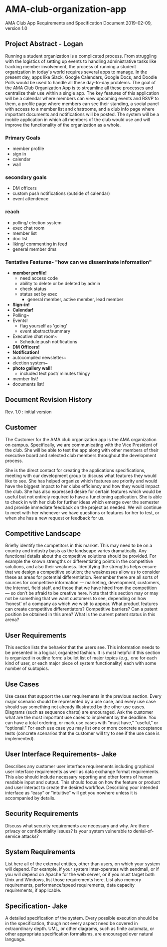 # AMA-club-organization-app
AMA Club App
Requirements and Specification Document
2019-02-09, version 1.0

## Project Abstract - Logan
Running a student organization is a complicated process. From struggling with the logistics of setting up events to handling administrative tasks like tracking member involvement, the process of running a student organization in today's world requires several apps to manage. In the present day, apps like Slack, Google Calendars, Google Docs, and Doodle Polls would be used to handle all these day-to-day problems. The goal of the AMA Club Organization App is to streamline all these processes and centralize their use within a single app. The key features of this application will be a calendar where members can view upcoming events and RSVP to them, a profile page where members can see their standing, a social panel with access to a member list and chatrooms, and a club info page where important documents and notifications will be posted. The system will be a mobile application in which all members of the club would use and will improve the functionality of the organization as a whole. 

### Primary Goals
* member profile
* sign in
* calendar
* wall

### secondary goals
* DM officers
* custom push notifications (outside of calendar)
* event attendence

### reach
* polling/ election system
* exec chat room
* member list
* doc list
* liking/ commenting in feed
* general member dms

### Tentative Features- "how can we disseminate information"
* **member profile!**
    * need access code
    * ability to delete or be deleted by admin
    * check status
    * status set by exec
         * general member, active member, lead member
* **Sign-in!**
* **Calendar!**
* Polling~
* Events!
    * flag yourself as 'going'
    * event abstract/summary
* Executive chat room~
   * Schedule push notifications
* **DM Officers!**
* **Notification!**
* autocompiled newsletter~
* election system~
* **photo gallery wall!**
    * included text post/ minutes thingy
* member list!
* documents list!

## Document Revision History
Rev. 1.0 <YYYY-MM-DD>: initial version

## Customer
The Customer for the AMA club organization app is the AMA organization on campus. Specifically, we are communicating with the Vice President of the club. She will be able to test the app along with other members of their executive board and selected club members throughout the development process. 

She is the direct contact for creating the applications specifications, meeting with our development group to discuss what features they would like to see. She has helped organize which features are priority and would have the biggest impact to her clubs efficiency and how they would impact the club. She has also expressed desire for certain features which would be useful but not entirely required to have a functioning application. She is able to check in with her club for further ideas which emerge over the semester and provide immediate feedback on the project as needed. We will continue to meet with her whenever we have questions or features for her to test, or when she has a new request or feedback for us.

## Competitive Landscape
Briefly identify the competitors in this market. This may need to be on a country and industry basis as the landscape varies dramatically. Any functional details about the competitive solutions should be provided. For example the known strengths or differentiating points in the competitive solutions, and also their weakness. Identifying the strengths helps ensure that we design a competitive solution; the weaknesses allow us to consider these as areas for potential differentiation. Remember there are all sorts of sources for competitive information — marketing, development, customers, the Internet, field staff, and those that we have hired from the competition — so don’t be afraid to be creative here. Note that this section may or may not be something that we want customers to see, depending on how ‘honest’ of a company as which we wish to appear. What product features can create competitive differentiators? Competitive barriers? Can a patent position be obtained in this area? What is the current patent status in this arena?

## User Requirements
This section lists the behavior that the users see. This information needs to be presented in a logical, organized fashion. It is most helpful if this section is organized in outline form: a bullet list of major topics (e.g., one for each kind of user, or each major piece of system functionality) each with some number of subtopics.

## Use Cases
Use cases that support the user requirements in the previous section. Every major scenario should be represented by a use case, and every use case should say something not already illustrated by the other use cases. Diagrams (such as sequence charts) are encouraged. Ask the customer what are the most important use cases to implement by the deadline. You can have a total ordering, or mark use cases with “must have,” “useful,” or “optional.” For each use case you may list one or more concrete acceptance tests (concrete scenarios that the customer will try to see if the use case is implemented).

## User Interface Requirements- Jake
Describes any customer user interface requirements including graphical user interface requirements as well as data exchange format requirements. This also should include necessary reporting and other forms of human readable input and output. This should focus on how the feature or product and user interact to create the desired workflow. Describing your intended interface as “easy” or “intuitive” will get you nowhere unless it is accompanied by details.

## Security Requirements
Discuss what security requirements are necessary and why. Are there privacy or confidentiality issues? Is your system vulnerable to denial-of-service attacks?

## System Requirements
List here all of the external entities, other than users, on which your system will depend. For example, if your system inter-operates with sendmail, or if you will depend on Apache for the web server, or if you must target both Unix and Windows, list those requirements here. List also memory requirements, performance/speed requirements, data capacity requirements, if applicable.

## Specification- Jake
A detailed specification of the system. Every possible execution should be in the specification, though not every aspect need be covered in extraordinary depth. UML, or other diagrams, such as finite automata, or other appropriate specification formalisms, are encouraged over natural language.
